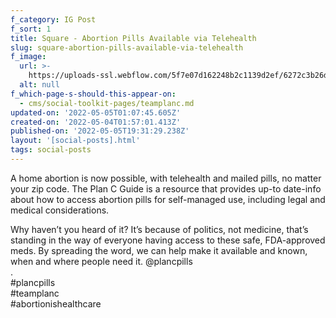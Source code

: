 ```yaml
---
f_category: IG Post
f_sort: 1
title: Square - Abortion Pills Available via Telehealth
slug: square-abortion-pills-available-via-telehealth
f_image:
  url: >-
    https://uploads-ssl.webflow.com/5f7e07d162248b2c1139d2ef/6272c3b26d2d7f1c480dc17e_Instagram%20story%20-%2020.png
  alt: null
f_which-page-s-should-this-appear-on:
  - cms/social-toolkit-pages/teamplanc.md
updated-on: '2022-05-05T01:07:45.605Z'
created-on: '2022-05-04T01:57:01.413Z'
published-on: '2022-05-05T19:31:29.238Z'
layout: '[social-posts].html'
tags: social-posts
---
```


A home abortion is now possible, with telehealth and mailed pills, no matter your zip code. The Plan C Guide is a resource that provides up-to date-info about how to access abortion pills for self-managed use, including legal and medical considerations.

Why haven’t you heard of it? It’s because of politics, not medicine, that’s standing in the way of everyone having access to these safe, FDA-approved meds. By spreading the word, we can help make it available and known, when and where people need it. @plancpills  
.[  
](https://www.instagram.com/explore/tags/AbortionPillsForever/)#plancpills[  
](https://www.instagram.com/explore/tags/mybodymychoice/)#teamplanc  
#abortionishealthcare
